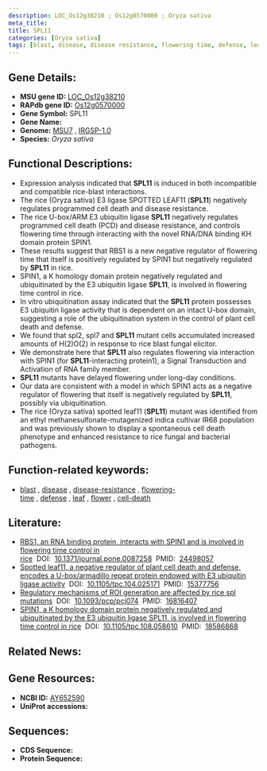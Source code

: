 ```yaml
---
description: LOC_Os12g38210 ; Os12g0570000 ; Oryza sativa
meta_title:
title: SPL11
categories: [Oryza sativa]
tags: [blast, disease, disease resistance, flowering time, defense, leaf, flower, cell death]
---
```


## Gene Details:
- **MSU gene ID:** [LOC_Os12g38210](http://rice.uga.edu/cgi-bin/ORF_infopage.cgi?orf=LOC_Os12g38210)  
- **RAPdb gene ID:** [Os12g0570000](https://rapdb.dna.affrc.go.jp/locus/?name=Os12g0570000)  
- **Gene Symbol:** SPL11
- **Gene Name:**
- **Genome:**  [MSU7](http://rice.uga.edu/)&nbsp;,&nbsp;[IRGSP-1.0](https://rapdb.dna.affrc.go.jp/download/irgsp1.html)
- **Species:** *Oryza sativa*

## Functional Descriptions:
   - Expression analysis indicated that **SPL11** is induced in both incompatible and compatible rice-blast interactions.
   - The rice (Oryza sativa) E3 ligase SPOTTED LEAF11 (**SPL11**) negatively regulates programmed cell death and disease resistance.
   - The rice U-box/ARM E3 ubiquitin ligase **SPL11** negatively regulates programmed cell death (PCD) and disease resistance, and controls flowering time through interacting with the novel RNA/DNA binding KH domain protein SPIN1.
   - These results suggest that RBS1 is a new negative regulator of flowering time that itself is positively regulated by SPIN1 but negatively regulated by **SPL11** in rice.
   - SPIN1, a K homology domain protein negatively regulated and ubiquitinated by the E3 ubiquitin ligase **SPL11**, is involved in flowering time control in rice.
   - In vitro ubiquitination assay indicated that the **SPL11** protein possesses E3 ubiquitin ligase activity that is dependent on an intact U-box domain, suggesting a role of the ubiquitination system in the control of plant cell death and defense.
   - We found that spl2, spl7 and **SPL11** mutant cells accumulated increased amounts of H(2)O(2) in response to rice blast fungal elicitor.
   - We demonstrate here that **SPL11** also regulates flowering via interaction with SPIN1 (for **SPL11**-interacting protein1), a Signal Transduction and Activation of RNA family member.
   - **SPL11** mutants have delayed flowering under long-day conditions.
   - Our data are consistent with a model in which SPIN1 acts as a negative regulator of flowering that itself is negatively regulated by **SPL11**, possibly via ubiquitination.
   - The rice (Oryza sativa) spotted leaf11 (**SPL11**) mutant was identified from an ethyl methanesulfonate-mutagenized indica cultivar IR68 population and was previously shown to display a spontaneous cell death phenotype and enhanced resistance to rice fungal and bacterial pathogens.

## Function-related keywords:
   - [blast](/tags/blast/)&nbsp;,&nbsp;[disease](/tags/disease/)&nbsp;,&nbsp;[disease-resistance](/tags/disease-resistance/)&nbsp;,&nbsp;[flowering-time](/tags/flowering-time/)&nbsp;,&nbsp;[defense](/tags/defense/)&nbsp;,&nbsp;[leaf](/tags/leaf/)&nbsp;,&nbsp;[flower](/tags/flower/)&nbsp;,&nbsp;[cell-death](/tags/cell-death/)

## Literature:
   - [RBS1, an RNA binding protein, interacts with SPIN1 and is involved in flowering time control in rice](https://www.doi.org/10.1371/journal.pone.0087258)&nbsp;&nbsp;DOI:&nbsp;&nbsp;[10.1371/journal.pone.0087258](https://www.doi.org/10.1371/journal.pone.0087258)&nbsp;&nbsp;PMID:&nbsp;&nbsp;[24498057](https://pubmed.ncbi.nlm.nih.gov/24498057/)
   - [Spotted leaf11, a negative regulator of plant cell death and defense, encodes a U-box/armadillo repeat protein endowed with E3 ubiquitin ligase activity](https://www.doi.org/10.1105/tpc.104.025171)&nbsp;&nbsp;DOI:&nbsp;&nbsp;[10.1105/tpc.104.025171](https://www.doi.org/10.1105/tpc.104.025171)&nbsp;&nbsp;PMID:&nbsp;&nbsp;[15377756](https://pubmed.ncbi.nlm.nih.gov/15377756/)
   - [Regulatory mechanisms of ROI generation are affected by rice spl mutations](https://www.doi.org/10.1093/pcp/pcj074)&nbsp;&nbsp;DOI:&nbsp;&nbsp;[10.1093/pcp/pcj074](https://www.doi.org/10.1093/pcp/pcj074)&nbsp;&nbsp;PMID:&nbsp;&nbsp;[16816407](https://pubmed.ncbi.nlm.nih.gov/16816407/)
   - [SPIN1, a K homology domain protein negatively regulated and ubiquitinated by the E3 ubiquitin ligase SPL11, is involved in flowering time control in rice](https://www.doi.org/10.1105/tpc.108.058610)&nbsp;&nbsp;DOI:&nbsp;&nbsp;[10.1105/tpc.108.058610](https://www.doi.org/10.1105/tpc.108.058610)&nbsp;&nbsp;PMID:&nbsp;&nbsp;[18586868](https://pubmed.ncbi.nlm.nih.gov/18586868/)

## Related News:

## Gene Resources:
- **NCBI ID:**  [AY652590](http://www.ncbi.nlm.nih.gov/nuccore/AY652590)
- **UniProt accessions:** [](https://www.uniprot.org/uniprotkb//entry)

## Sequences:
- **CDS Sequence:**
- **Protein Sequence:**
